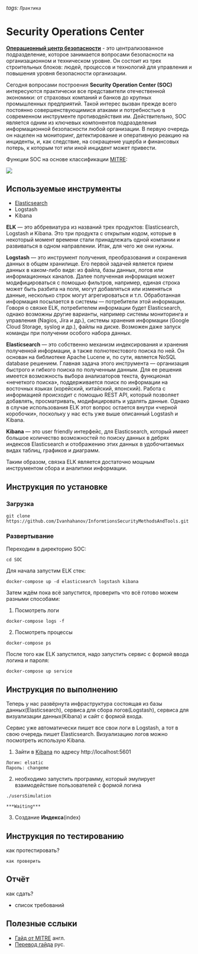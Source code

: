 ###### tags: `Практика`
# Security Operations Center
[**Операционный центр безопасности**](https://) - это централизованное подразделение, которое занимается вопросами безопасности на организационном и техническом уровне. Он состоит из трех строительных блоков: людей, процессов и технологий для управления и повышения уровня безопасности организации.

Сегодня вопросами построения **Security Operation Center (SOC)** интересуются практически все представители отечественной экономики: от страховых компаний и банков до крупных промышленных предприятий. Такой интерес вызван прежде всего постоянно совершенствующимися атаками и потребностью в современном инструменте противодействия им. Действительно, SOC является одним из ключевых компонентов подразделения информационной безопасности любой организации. В первую очередь он нацелен на мониторинг, детектирование и оперативную реакцию на инциденты, и, как следствие, на сокращение ущерба и финансовых потерь, к которым тот или иной инцидент может привести.

Функции SOC на основе классификации [MITRE](https://www.mitre.org/sites/default/files/publications/pr-13-1028-mitre-10-strategies-cyber-ops-center.pdf):

![](https://i.imgur.com/xgMuwFt.jpg)


## Используемые инструменты
* [Elasticsearch](https://ru.wikipedia.org/wiki/Elasticsearch)
* Logstash
* Kibana

**ELK** — это аббревиатура из названий трех продуктов: Elasticsearch, Logstash и Kibana. Это три продукта с открытым кодом, которые в некоторый момент времени стали принадлежать одной компании и развиваться в одном направлении. Итак, для чего же они нужны.

**Logstash** — это инструмент получения, преобразования и сохранения данных в общем хранилище. Его первой задачей является прием данных в каком-либо виде: из файла, базы данных, логов или информационных каналов. Далее полученная информация может модифицироваться с помощью фильтров, например, единая строка может быть разбита на поля, могут добавляться или изменяться данные, несколько строк могут агрегироваться и т.п. Обработанная информация посылается в системы — потребители этой информации. Говоря о связке ELK, потребителем информации будет Elasticsearch, однако возможны другие варианты, например системы мониторинга и управления (Nagios, Jira и др.), системы хранения информации (Google Cloud Storage, syslog и др.), файлы на диске. Возможен даже запуск команды при получении особого набора данных.

**Elasticsearch** — это собственно механизм индексирования и хранения полученной информации, а также полнотекстового поиска по ней. Он основан на библиотеке Apache Lucene и, по сути, является NoSQL database решением. Главная задача этого инструмента — организация быстрого и гибкого поиска по полученным данным. Для ее решения имеется возможность выбора анализаторов текста, функционал «нечеткого поиска», поддерживается поиск по информации на восточных языках (корейский, китайский, японский). Работа с информацией происходит с помощью REST API, который позволяет добавлять, просматривать, модифицировать и удалять данные. Однако в случае использования ELK этот вопрос остается внутри «черной коробочки», поскольку у нас есть уже выше описанный Logstash и Kibana.

**Kibana** — это user friendly интерфейс, для Elasticsearch, который имеет большое количество возможностей по поиску данных в дебрях индексов Elasticsearch и отображению этих данных в удобочитаемых видах  таблиц, графиков и диаграмм.

Таким образом, связка ELK является достаточно мощным инструментом сбора и аналитики информации.
## Инструкция по установке
### Загрузка
```
git clone https://github.com/Ivanhahanov/InformtionsSecurityMethodsAndTools.git
```
### Развертывание
Переходим в директорию SOC:
```shell
cd SOC
```
Для начала запустим ELK стек:
```
docker-compose up -d elasticsearch logstash kibana 
```
Затем ждём пока всё запустится, проверить что всё готово можем разными способами:
1. Посмотреть логи 
```
docker-compose logs -f
```
2. Посмотреть процессы
```
docker-compose ps
```
После того как ELK запустился, надо запустить сервис с формой ввода логина и пароля:
```
docker-compose up service
```
## Инструкция по выполнению

Теперь у нас развёрнута инфраструктура состоящая из базы данных(Elasticsearch), сервиса для сбора логов(Logstash), сервиса для визуализации данных(Kibana) и сайт c формой входа.

Сервис уже автоматически пишет все свои логи в Logstash, а тот в свою очередь пишет Elasticsearch. Визуализацию логов можно посмотреть использую Kibana.

1. Зайти в [Kibana](http://localhost:5601) по адресу http://localhost:5601

```shell
Логин: elsatic
Пароль: changeme
```

2. необходимо запустить программу, который эмулирует взаимодействие пользователей с формой логина
```
./usersSimulation

***Waiting***
```

3. Создание **Индекса**(index)

## Инструкция по тестированию
как протестировать?
```
как проверить
```
## Отчёт
как сдать?
* список требований

## Полезные сслыки
* [Гайд от MITRE](https://www.mitre.org/sites/default/files/publications/pr-13-1028-mitre-10-strategies-cyber-ops-center.pdf) англ.
* [Перевод гайда](https://rvision.pro/10-strategij-pervoklassnogo-soc-perevod-gajda-mitre/) рус.